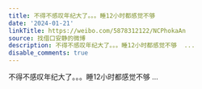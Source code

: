 ```yaml
---
title: 不得不感叹年纪大了。。。睡12小时都感觉不够
date: '2024-01-21'
linkTitle: https://weibo.com/5878312122/NCPhokaAn
source: 找借口安静的微博
description: 不得不感叹年纪大了。。。睡12小时都感觉不够  ...
disable_comments: true
---
```

不得不感叹年纪大了。。。睡12小时都感觉不够  ...